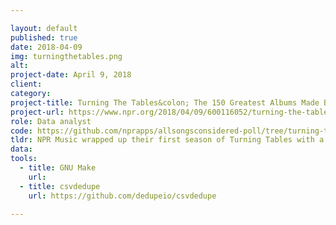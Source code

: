 ```yaml
---

layout: default
published: true
date: 2018-04-09
img: turningthetables.png
alt:
project-date: April 9, 2018
client:
category:
project-title: Turning The Tables&colon; The 150 Greatest Albums Made By Women (As Chosen By You)
project-url: https://www.npr.org/2018/04/09/600116052/turning-the-tables-the-150-greatest-albums-made-by-women-as-chosen-by-you
role: Data analyst
code: https://github.com/nprapps/allsongsconsidered-poll/tree/turning-tables
tldr: NPR Music wrapped up their first season of Turning Tables with a listeners poll. Using a Google Form, GNU Make, Dedupe.io and OpenRefine, we took user-submitted data, cleaned and ranked the albums to compile the final results.
data:
tools:
  - title: GNU Make
    url:
  - title: csvdedupe
    url: https://github.com/dedupeio/csvdedupe

---
```

